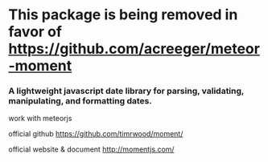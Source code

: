 # This package is being removed in favor of https://github.com/acreeger/meteor-moment

### A lightweight javascript date library for parsing, validating, manipulating, and formatting dates.

work with meteorjs

official github
https://github.com/timrwood/moment/

official website & document
http://momentjs.com/
